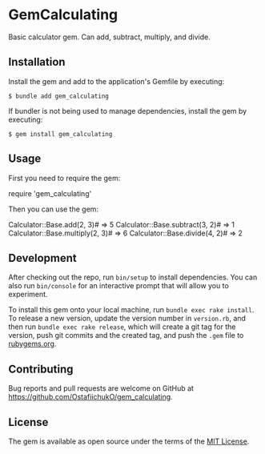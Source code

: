 # GemCalculating

Basic calculator gem. Can add, subtract, multiply, and divide.

## Installation

Install the gem and add to the application's Gemfile by executing:

    $ bundle add gem_calculating

If bundler is not being used to manage dependencies, install the gem by executing:

    $ gem install gem_calculating

## Usage

First you need to require the gem:

require 'gem_calculating'

Then you can use the gem:

Calculator::Base.add(2, 3)# => 5
Calculator::Base.subtract(3, 2)# => 1
Calculator::Base.multiply(2, 3)# => 6
Calculator::Base.divide(4, 2)# => 2

## Development

After checking out the repo, run `bin/setup` to install dependencies. You can also run `bin/console` for an interactive prompt that will allow you to experiment.

To install this gem onto your local machine, run `bundle exec rake install`. To release a new version, update the version number in `version.rb`, and then run `bundle exec rake release`, which will create a git tag for the version, push git commits and the created tag, and push the `.gem` file to [rubygems.org](https://rubygems.org).

## Contributing

Bug reports and pull requests are welcome on GitHub at https://github.com/OstafiichukO/gem_calculating.

## License

The gem is available as open source under the terms of the [MIT License](https://opensource.org/licenses/MIT).
